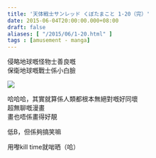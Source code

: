 ```yaml
---
title: '天体戦士サンレッド くぼたまこと 1-20（完）'
date: 2015-06-04T20:00:00.000+08:00
draft: false
aliases: [ "/2015/06/1-20.html" ]
tags : [amusement - manga]
---
```


侵略地球嘅怪物士善良嘅  
保衛地球嘅戰士係小白臉

![](/images/tentaisenshi.jpg)

哈哈哈，其實就算係人類都根本無絕對嘅好同壞  
超無聊嘅漫畫  
畫也唔係畫得好靚

低B，但係夠搞笑嘛

  

用嚟kill time就啱晒（哈）
